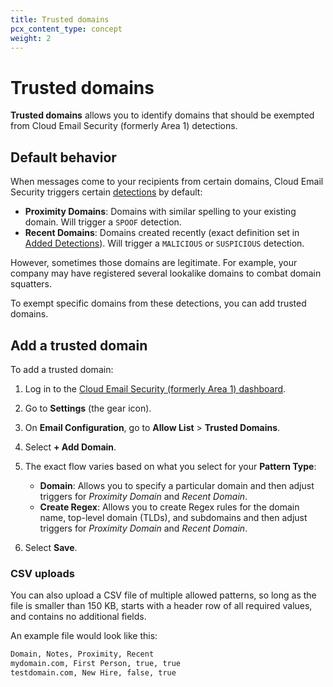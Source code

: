 ```yaml
---
title: Trusted domains
pcx_content_type: concept
weight: 2
---
```


# Trusted domains

**Trusted domains** allows you to identify domains that should be exempted from Cloud Email Security (formerly Area 1) detections.

## Default behavior

When messages come to your recipients from certain domains, Cloud Email Security triggers certain [detections](/email-security/reference/dispositions-and-attributes/) by default:

- **Proximity Domains**: Domains with similar spelling to your existing domain. Will trigger a `SPOOF` detection.
- **Recent Domains**: Domains created recently (exact definition set in [Added Detections](/email-security/email-configuration/enhanced-detections/added-detections/)). Will trigger a `MALICIOUS` or `SUSPICIOUS` detection.

However, sometimes those domains are legitimate. For example, your company may have registered several lookalike domains to combat domain squatters.

To exempt specific domains from these detections, you can add trusted domains.

## Add a trusted domain

To add a trusted domain:

1. Log in to the [Cloud Email Security (formerly Area 1) dashboard](https://horizon.area1security.com/).
2. Go to **Settings** (the gear icon).
3. On **Email Configuration**, go to **Allow List** > **Trusted Domains**.
4. Select **+ Add Domain**.
5. The exact flow varies based on what you select for your **Pattern Type**:

    - **Domain**: Allows you to specify a particular domain and then adjust triggers for *Proximity Domain* and *Recent Domain*.
    - **Create Regex**: Allows you to create Regex rules for the domain name, top-level domain (TLDs), and subdomains and then adjust triggers for *Proximity Domain* and *Recent Domain*.

6. Select **Save**.

### CSV uploads

You can also upload a CSV file of multiple allowed patterns, so long as the file is smaller than 150 KB, starts with a header row of all required values, and contains no additional fields.

An example file would look like this:

```txt
Domain, Notes, Proximity, Recent
mydomain.com, First Person, true, true
testdomain.com, New Hire, false, true
```